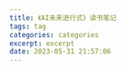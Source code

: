 ```yaml
---
title: 《AI未来进行式》读书笔记
tags: tag
categories: categories
excerpt: excerpt
date: 2023-05-31 21:57:06
---
```


